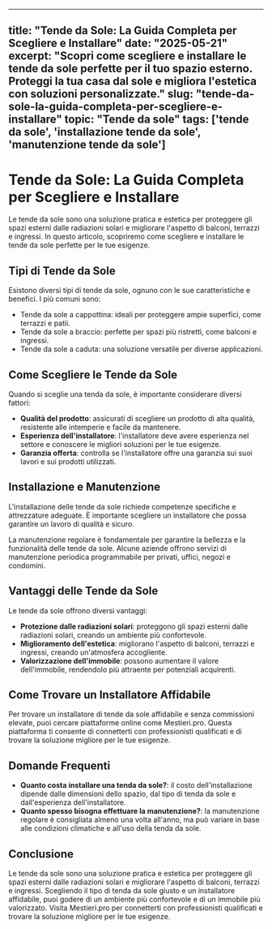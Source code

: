 
---
title: "Tende da Sole: La Guida Completa per Scegliere e Installare"
date: "2025-05-21"
excerpt: "Scopri come scegliere e installare le tende da sole perfette per il tuo spazio esterno. Proteggi la tua casa dal sole e migliora l'estetica con soluzioni personalizzate."
slug: "tende-da-sole-la-guida-completa-per-scegliere-e-installare"
topic: "Tende da sole"
tags: ['tende da sole', 'installazione tende da sole', 'manutenzione tende da sole']
---

# Tende da Sole: La Guida Completa per Scegliere e Installare

Le tende da sole sono una soluzione pratica e estetica per proteggere gli spazi esterni dalle radiazioni solari e migliorare l'aspetto di balconi, terrazzi e ingressi. In questo articolo, scopriremo come scegliere e installare le tende da sole perfette per le tue esigenze.

## Tipi di Tende da Sole

Esistono diversi tipi di tende da sole, ognuno con le sue caratteristiche e benefici. I più comuni sono:

* Tende da sole a cappottina: ideali per proteggere ampie superfici, come terrazzi e patii.
* Tende da sole a braccio: perfette per spazi più ristretti, come balconi e ingressi.
* Tende da sole a caduta: una soluzione versatile per diverse applicazioni.

## Come Scegliere le Tende da Sole

Quando si sceglie una tenda da sole, è importante considerare diversi fattori:

* **Qualità del prodotto**: assicurati di scegliere un prodotto di alta qualità, resistente alle intemperie e facile da mantenere.
* **Esperienza dell'installatore**: l'installatore deve avere esperienza nel settore e conoscere le migliori soluzioni per le tue esigenze.
* **Garanzia offerta**: controlla se l'installatore offre una garanzia sui suoi lavori e sui prodotti utilizzati.

## Installazione e Manutenzione

L'installazione delle tende da sole richiede competenze specifiche e attrezzature adeguate. È importante scegliere un installatore che possa garantire un lavoro di qualità e sicuro.

La manutenzione regolare è fondamentale per garantire la bellezza e la funzionalità delle tende da sole. Alcune aziende offrono servizi di manutenzione periodica programmabile per privati, uffici, negozi e condomini.

## Vantaggi delle Tende da Sole

Le tende da sole offrono diversi vantaggi:

* **Protezione dalle radiazioni solari**: proteggono gli spazi esterni dalle radiazioni solari, creando un ambiente più confortevole.
* **Miglioramento dell'estetica**: migliorano l'aspetto di balconi, terrazzi e ingressi, creando un'atmosfera accogliente.
* **Valorizzazione dell'immobile**: possono aumentare il valore dell'immobile, rendendolo più attraente per potenziali acquirenti.

## Come Trovare un Installatore Affidabile

Per trovare un installatore di tende da sole affidabile e senza commissioni elevate, puoi cercare piattaforme online come Mestieri.pro. Questa piattaforma ti consente di connetterti con professionisti qualificati e di trovare la soluzione migliore per le tue esigenze.

## Domande Frequenti

* **Quanto costa installare una tenda da sole?**: il costo dell'installazione dipende dalle dimensioni dello spazio, dal tipo di tenda da sole e dall'esperienza dell'installatore.
* **Quanto spesso bisogna effettuare la manutenzione?**: la manutenzione regolare è consigliata almeno una volta all'anno, ma può variare in base alle condizioni climatiche e all'uso della tenda da sole.

## Conclusione

Le tende da sole sono una soluzione pratica e estetica per proteggere gli spazi esterni dalle radiazioni solari e migliorare l'aspetto di balconi, terrazzi e ingressi. Scegliendo il tipo di tenda da sole giusto e un installatore affidabile, puoi godere di un ambiente più confortevole e di un immobile più valorizzato. Visita Mestieri.pro per connetterti con professionisti qualificati e trovare la soluzione migliore per le tue esigenze.
